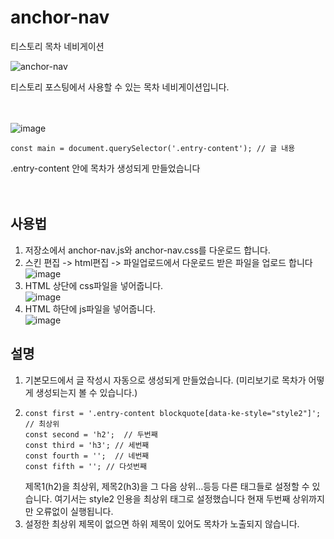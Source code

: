 # anchor-nav
티스토리 목차 네비게이션<br>

![anchor-nav](https://github.com/user-attachments/assets/029b122e-bcdf-4b58-a545-bd099c20be17)

티스토리 포스팅에서 사용할 수 있는 목차 네비게이션입니다.<br><br><br>

![image](https://github.com/fpem3309/nav-contents/assets/75240619/4bf85e59-d615-44bd-96dd-270dabb2b953)
```
const main = document.querySelector('.entry-content'); // 글 내용
```
.entry-content 안에 목차가 생성되게 만들었습니다<br><br><br>


## 사용법
1. 저장소에서 anchor-nav.js와 anchor-nav.css를 다운로드 합니다.
2. 스킨 편집 -> html편집 -> 파일업로드에서 다운로드 받은 파일을 업로드 합니다<br>
![image](https://github.com/fpem3309/nav-contents/assets/75240619/7d8832c4-79e0-4b67-b6a5-081596ea5b8a)
3. HTML 상단에 css파일을 넣어줍니다.<br>
![image](https://github.com/fpem3309/nav-contents/assets/75240619/ab4c0b60-3feb-496e-89d1-368b2097f4d7)
4. HTML 하단에 js파일을 넣어줍니다.<br>
![image](https://github.com/fpem3309/nav-contents/assets/75240619/a0796c6b-682f-4313-b695-3e8df1ed485f)

## 설명
1. 기본모드에서 글 작성시 자동으로 생성되게 만들었습니다. (미리보기로 목차가 어떻게 생성되는지 볼 수 있습니다.)
2. ```
   const first = '.entry-content blockquote[data-ke-style="style2"]';  // 최상위
   const second = 'h2';  // 두번째
   const third = 'h3'; // 세번째
   const fourth = '';  // 네번째
   const fifth = ''; // 다섯번째
   ```
   제목1(h2)을 최상위, 제목2(h3)을 그 다음 상위...등등 다른 태그들로 설정할 수 있습니다.
   여기서는 style2 인용을 최상위 태그로 설정했습니다
   현재 두번째 상위까지만 오류없이 실행됩니다.
4. 설정한 최상위 제목이 없으면 하위 제목이 있어도 목차가 노출되지 않습니다.
